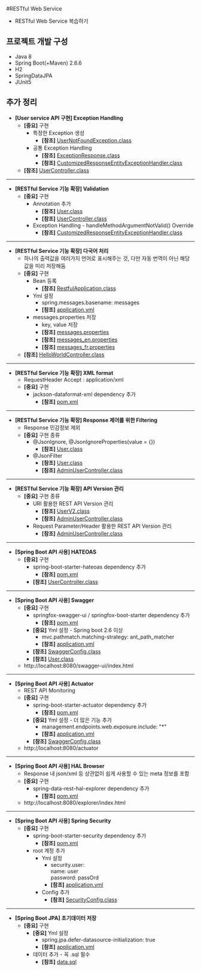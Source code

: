 #RESTful Web Service
- RESTful Web Service 복습하기 

## 프로젝트 개발 구성
- Java 8
- Spring Boot(+Maven) 2.6.6
- H2
- SpringDataJPA
- JUnit5

## 추가 정리
- **[User service API 구현] Exception Handling**
  - **[중요]** 구현
    - 특정한 Exception 생성
      - **[참조]** [UserNotFoundException.class](src/main/java/me/study/restful/user/UserNotFoundException.java)
    - 공통 Exception Handling
      - **[참조]** [ExceptionResponse.class](src/main/java/me/study/restful/Exception/ExceptionResponse.java)
      - **[참조]** [CustomizedResponseEntityExceptionHandler.class](src/main/java/me/study/restful/Exception/CustomizedResponseEntityExceptionHandler.java)
  - **[참조]** [UserController.class](src/main/java/me/study/restful/user/UserController.java)
------------
- **[RESTful Service 기능 확장] Validation**
  - **[중요]** 구현
    - Annotation 추가
      - **[참조]** [User.class](src/main/java/me/study/restful/user/User.java)
      - **[참조]** [UserController.class](src/main/java/me/study/restful/user/UserController.java)
    - Exception Handling - handleMethodArgumentNotValid() Override
      - **[참조]** [CustomizedResponseEntityExceptionHandler.class](src/main/java/me/study/restful/Exception/CustomizedResponseEntityExceptionHandler.java)
------------
- **[RESTful Service 기능 확장] 다국어 처리**
  - 하나의 출력값을 여러가지 언어로 표시해주는 것, 다만 자동 번역이 아닌 해당 값을 미리 저장해둠
  - **[중요]** 구현
    - Bean 등록
      - **[참조]** [RestfulApplication.class](src/main/java/me/study/restful/RestfulApplication.java)
    - Yml 설정 
      - spring.messages.basename: messages
      - **[참조]** [application.yml](src/main/resources/application.yml)
    - messages.properties 저장
      - key, value 저장
      - **[참조]** [messages.properties](src/main/resources/messages.properties)
      - **[참조]** [messages_en.properties](src/main/resources/messages_en.properties)
      - **[참조]** [messages_fr.properties](src/main/resources/messages_fr.properties)
  - **[참조]** [HelloWorldController.class](src/main/java/me/study/restful/helloword/HelloWorldController.java)
------------
- **[RESTful Service 기능 확장] XML format**
  - RequestHeader Accept : application/xml
  - **[중요]** 구현
    - jackson-dataformat-xml dependency 추가
      - **[참조]** [pom.xml](pom.xml)
------------
- **[RESTful Service 기능 확장] Response 제어를 위한 Filtering**
  - Response 민감정보 제외
  - **[중요]** 구현 종류
    - @JsonIgnore, @JsonIgnoreProperties(value = {})
      - **[참조]** [User.class](src/main/java/me/study/restful/user/User.java)
    - @JsonFilter
      - **[참조]** [User.class](src/main/java/me/study/restful/user/User.java)
      - **[참조]** [AdminUserController.class](src/main/java/me/study/restful/user/AdminUserController.java)
------------
- **[RESTful Service 기능 확장] API Version 관리**
  - **[중요]** 구현 종류
    - URI 활용한 REST API Version 관리
      - **[참조]** [UserV2.class](src/main/java/me/study/restful/user/UserV2.java)
      - **[참조]** [AdminUserController.class](src/main/java/me/study/restful/user/AdminUserController.java)
    - Request Parameter/Header 활용한 REST API Version 관리
      - **[참조]** [AdminUserController.class](src/main/java/me/study/restful/user/AdminUserController.java)
------------
- **[Spring Boot API 사용] HATEOAS**
  - **[중요]** 구현
    - spring-boot-starter-hateoas dependency 추가
      - **[참조]** [pom.xml](pom.xml)
    - **[참조]** [UserController.class](src/main/java/me/study/restful/user/UserController.java)
------------
- **[Spring Boot API 사용] Swagger**
  - **[중요]** 구현
    - springfox-swagger-ui / springfox-boot-starter dependency 추가
      - **[참조]** [pom.xml](pom.xml)
    - **[중요]** Yml 설정 - Spring boot 2.6 이상
      - mvc.pathmatch.matching-strategy: ant_path_matcher
      - **[참조]** [application.yml](src/main/resources/application.yml)
    - **[참조]** [SwaggerConfig.class](src/main/java/me/study/restful/config/SwaggerConfig.java)
    - **[참조]** [User.class](src/main/java/me/study/restful/user/User.java)
  - http://localhost:8080/swagger-ui/index.html
------------
- **[Spring Boot API 사용] Actuator**
  - REST API Monitoring
  - **[중요]** 구현
    - spring-boot-starter-actuator dependency 추가
      - **[참조]** [pom.xml](pom.xml)
    - **[중요]** Yml 설정 - 더 많은 기능 추가
      - management.endpoints.web.exposure.include: "*"
      - **[참조]** [application.yml](src/main/resources/application.yml)
    - **[참조]** [SwaggerConfig.class](src/main/java/me/study/restful/config/SwaggerConfig.java)
  - http://localhost:8080/actuator
------------
- **[Spring Boot API 사용] HAL Browser**
  - Response 내 json/xml 등 상관없이 쉽게 사용할 수 있는 meta 정보를 포함
  - **[중요]** 구현
    - spring-data-rest-hal-explorer dependency 추가
      - **[참조]** [pom.xml](pom.xml)
  - http://localhost:8080/explorer/index.html
------------
- **[Spring Boot API 사용] Spring Security**
  - **[중요]** 구현
    - spring-boot-starter-security dependency 추가
      - **[참조]** [pom.xml](pom.xml)
    - root 계정 추가 
      - Yml 설정 
        - security.user:  
           name: user  
           password: passOrd
        - **[참조]** [application.yml](src/main/resources/application.yml)
      - Config 추가 
        - **[참조]** [SecurityConfig.class](src/main/java/me/study/restful/config/SecurityConfig.java) 
------------
- **[Spring Boot JPA] 초기데이터 저장**
  - **[중요]** 구현
    - **[중요]** Yml 설정
      - spring.jpa.defer-datasource-initialization: true
      - **[참조]** [application.yml](src/main/resources/application.yml)
    - 데이터 추가 - 꼭 .sql 필수
      - **[참조]** [data.sql](src/main/resources/data.sql)